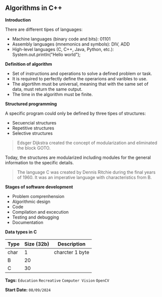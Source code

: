 ## Algorithms in C++

**Introduction**

There are different tipes of languages:
* Machine languages (binary code and bits): 01101
* Assembly languages (mnemonics and symbols): DIV, ADD
* High-level languages (C, C++, Java, Python, etc.): System.out.println("Hello world");

**Definition of algorithm**

* Set of instructions and operations to solve a defined problem or task.
* It is required to perfectly define the operarions and varibles to use.
* The algortihm must be universal, meaning that with the same set of data, must return the same output.
* The time in the algorithm must be finite.

**Structured programming**

A specific program could only be defined by three tipes of structures:
* Secuencial structures
* Repetitive structures
* Selective structures

> Edsger Dijkstra created the concept of modularization and eliminated the block GOTO.

Today, the structures are modularized including modules for the general information to the specific details.

> The language C was created by Dennis Ritchie during the final years of 1960. It was an imperative language with characteristics from B.

**Stages of software development**

* Problem comprenhension
* Algorithmic design
* Code
* Compilation and excecution
* Testing and debugging
* Documentation

**Data types in C**

| Type | Size (32b) | Description |
|------|------------|-------------|
| char | 1         | charcter 1 byte |
| B    | 20         |
| C    | 30         |

**Tags:** ```Education``` ```Recreative``` ```Computer Vision``` ```OpenCV```

**Start Date:** ```08/09/2024```